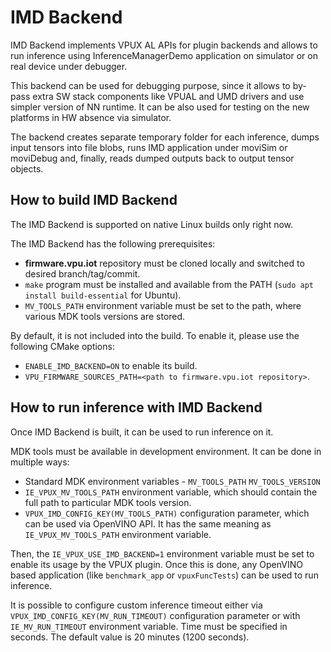 # IMD Backend

IMD Backend implements VPUX AL APIs for plugin backends and allows to run inference using
InferenceManagerDemo application on simulator or on real device under debugger.

This backend can be used for debugging purpose, since it allows to by-pass extra SW stack components
like VPUAL and UMD drivers and use simpler version of NN runtime.
It can be also used for testing on the new platforms in HW absence via simulator.

The backend creates separate temporary folder for each inference, dumps input tensors into file blobs,
runs IMD application under moviSim or moviDebug and, finally, reads dumped outputs back to output tensor objects.

## How to build IMD Backend

The IMD Backend is supported on native Linux builds only right now.

The IMD Backend has the following prerequisites:

* **firmware.vpu.iot**
  repository must be cloned locally and switched to desired branch/tag/commit.
* `make` program must be installed and available from the PATH (`sudo apt install build-essential` for Ubuntu).
* `MV_TOOLS_PATH` environment variable must be set to the path, where various MDK tools versions are stored.

By default, it is not included into the build. To enable it, please use the following CMake options:

* `ENABLE_IMD_BACKEND=ON` to enable its build.
* `VPU_FIRMWARE_SOURCES_PATH=<path to firmware.vpu.iot repository>`.

## How to run inference with IMD Backend

Once IMD Backend is built, it can be used to run inference on it.

MDK tools must be available in development environment. It can be done in multiple ways:

* Standard MDK environment variables - `MV_TOOLS_PATH` `MV_TOOLS_VERSION`
* `IE_VPUX_MV_TOOLS_PATH` environment variable, which should contain the full path to particular MDK tools version.
* `VPUX_IMD_CONFIG_KEY(MV_TOOLS_PATH)` configuration parameter, which can be used via OpenVINO API.
  It has the same meaning as `IE_VPUX_MV_TOOLS_PATH` environment variable.

Then, the `IE_VPUX_USE_IMD_BACKEND=1` environment variable must be set to enable its usage by the VPUX plugin.
Once this is done, any OpenVINO based application (like `benchmark_app` or `vpuxFuncTests`) can be used to run inference.

It is possible to configure custom inference timeout either via `VPUX_IMD_CONFIG_KEY(MV_RUN_TIMEOUT)` configuration
parameter or with `IE_MV_RUN_TIMEOUT` environment variable. Time must be specified in seconds.
The default value is 20 minutes (1200 seconds).
